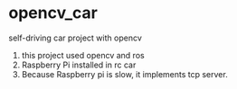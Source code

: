 # opencv_car
self-driving car project with opencv
1. this project used opencv and ros
2. Raspberry Pi installed in rc car
3. Because Raspberry pi is slow, it implements tcp server.
